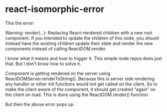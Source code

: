 # react-isomorphic-error

This the error:

Warning: render(...): Replacing React-rendered children with a new root component. If you intended to update the children of this node, you should instead have the existing children update their state and render the new components instead of calling ReactDOM.render.

I know what it means and how to trigger it. This simple node repos does just that. But I don’t know how to solve it.

Component is getting rendered on the server using ReactDOMServer.renderToString(). Because this is server side rendering any handler or other init functions would not get called on the client. So to make the client aware of the component, it should get created “again” on the client on load. This is done using the ReactDOM.render() function.

But then the above error pops up. 
